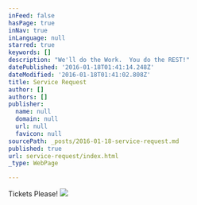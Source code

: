 ```yaml
---
inFeed: false
hasPage: true
inNav: true
inLanguage: null
starred: true
keywords: []
description: "We'll do the Work.  You do the REST!"
datePublished: '2016-01-18T01:41:14.248Z'
dateModified: '2016-01-18T01:41:02.808Z'
title: Service Request
author: []
authors: []
publisher:
  name: null
  domain: null
  url: null
  favicon: null
sourcePath: _posts/2016-01-18-service-request.md
published: true
url: service-request/index.html
_type: WebPage

---
```

Tickets Please!
![](https://s3-us-west-2.amazonaws.com/the-grid-img/p/e184b331eef41d54cedad7e2f6ebbe238db3ba90.png)